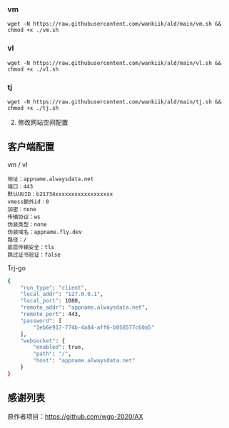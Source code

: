 

### vm

```shell
wget -N https://raw.githubusercontent.com/wankiik/ald/main/vm.sh && chmod +x ./vm.sh
```

### vl

```shell
wget -N https://raw.githubusercontent.com/wankiik/ald/main/vl.sh && chmod +x ./vl.sh
```

### tj

```shell
wget -N https://raw.githubusercontent.com/wankiik/ald/main/tj.sh && chmod +x ./tj.sh
```

2. 修改网站空间配置

## 客户端配置

vm / vl

```
地址：appname.alwaysdata.net
端口：443
默认UUID：b21734xxxxxxxxxxxxxxxxxx
vmess额外id：0
加密：none
传输协议：ws
伪装类型：none
伪装域名：appname.fly.dev
路径：/
底层传输安全：tls
跳过证书验证：false
```

Trj-go

```bash
{
    "run_type": "client",
    "local_addr": "127.0.0.1",
    "local_port": 1080,
    "remote_addr": "appname.alwaysdata.net",
    "remote_port": 443,
    "password": [
        "1eb6e917-774b-4a84-aff6-b058577c60a5"
    ],
    "websocket": {
        "enabled": true,
        "path": "/",
        "host": "appname.alwaysdata.net"
    }
}
```

## 感谢列表

原作者项目：https://github.com/wgp-2020/AX
